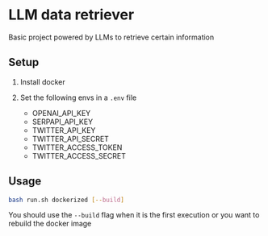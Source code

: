 # LLM data retriever

Basic project powered by LLMs to retrieve certain information

## Setup

1. Install docker
2. Set the following envs in a `.env` file

   - OPENAI_API_KEY
   - SERPAPI_API_KEY
   - TWITTER_API_KEY
   - TWITTER_API_SECRET
   - TWITTER_ACCESS_TOKEN
   - TWITTER_ACCESS_SECRET

## Usage

```bash
bash run.sh dockerized [--build]
```

You should use the `--build` flag when it is the first execution or you want to rebuild the docker image
